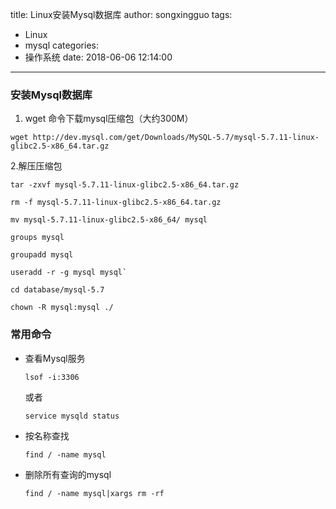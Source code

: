 title: Linux安装Mysql数据库
author: songxingguo
tags:
  - Linux
  - mysql
categories:
  - 操作系统
date: 2018-06-06 12:14:00
---
### 安装Mysql数据库

1. wget 命令下载mysql压缩包（大约300M）

  ```
  wget http://dev.mysql.com/get/Downloads/MySQL-5.7/mysql-5.7.11-linux-glibc2.5-x86_64.tar.gz
  ```
  
<!-- more -->
 
2.解压压缩包
```
tar -zxvf mysql-5.7.11-linux-glibc2.5-x86_64.tar.gz
```

```
rm -f mysql-5.7.11-linux-glibc2.5-x86_64.tar.gz
```

```
mv mysql-5.7.11-linux-glibc2.5-x86_64/ mysql
```

```
groups mysql
```

```
groupadd mysql
```
```
useradd -r -g mysql mysql`
```

```
cd database/mysql-5.7
```
```
chown -R mysql:mysql ./
```
### 常用命令

- 查看Mysql服务
  ```
  lsof -i:3306
  ```
   或者
  ```
  service mysqld status
  ```

- 按名称查找
  ```
  find / -name mysql
  ```

- 删除所有查询的mysql
  ```
  find / -name mysql|xargs rm -rf
  ```